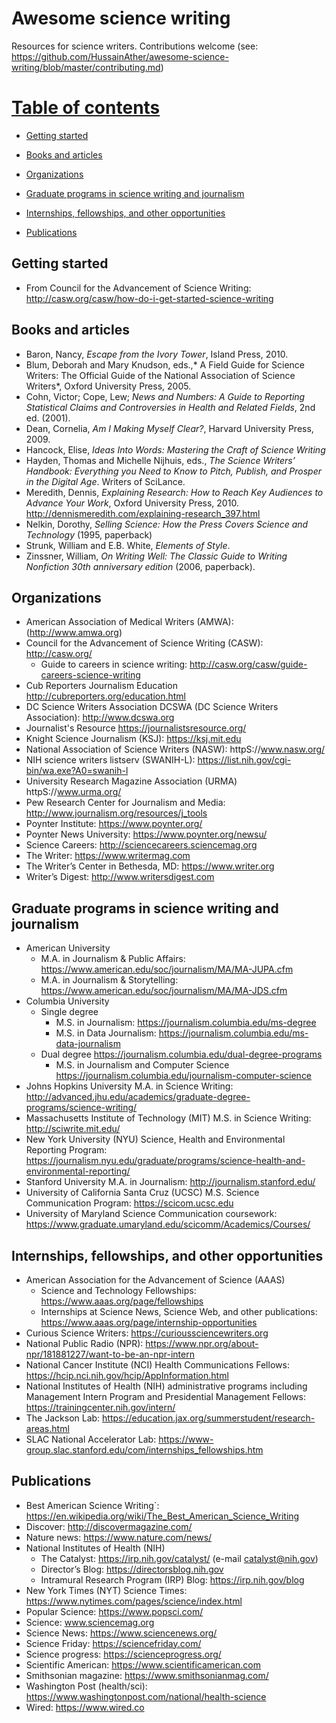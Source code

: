 # Awesome science writing

Resources for science writers. Contributions welcome (see: https://github.com/HussainAther/awesome-science-writing/blob/master/contributing.md)

# [Table of contents](#Table-of-contents)

* [Getting started](#Getting-started)

* [Books and articles](#Books-and-articles) 

* [Organizations](#Organizations)

* [Graduate programs in science writing and journalism](#Graduate-programs-in-science-writing-and-journalism)

* [Internships, fellowships, and other opportunities](#Internships-fellowships-and-other-opportunities)

* [Publications](#Publications)

## Getting started
* From Council for the Advancement of Science Writing: http://casw.org/casw/how-do-i-get-started-science-writing

## Books and articles
* Baron, Nancy, *Escape from the Ivory Tower*, Island Press, 2010.
* Blum, Deborah and Mary Knudson, eds.,* A Field Guide for Science Writers: The Official Guide of the National Association of Science Writers*, Oxford University Press, 2005. 
* Cohn, Victor; Cope, Lew; *News and Numbers: A Guide to Reporting Statistical Claims and Controversies in Health and Related Fields*, 2nd ed. (2001). 
* Dean, Cornelia, *Am I Making Myself Clear?*, Harvard University Press, 2009.
* Hancock, Elise, *Ideas Into Words: Mastering the Craft of Science Writing*
* Hayden, Thomas and Michelle Nijhuis, eds., *The Science Writers’ Handbook: Everything you Need to Know to Pitch, Publish, and Prosper in the Digital Age*. Writers of SciLance.
* Meredith, Dennis, *Explaining Research: How to Reach Key Audiences to Advance Your Work*, Oxford University Press, 2010. http://dennismeredith.com/explaining-research_397.html
* Nelkin, Dorothy, *Selling Science: How the Press Covers Science and Technology* (1995, paperback)          
* Strunk, William and E.B. White, *Elements of Style*.
* Zinssner, William, *On Writing Well: The Classic Guide to Writing Nonfiction 30th anniversary edition* (2006, paperback).

## Organizations
* American Association of Medical Writers (AMWA): (http://www.amwa.org)
* Council for the Advancement of Science Writing (CASW): http://casw.org/
  * Guide to careers in science writing: http://casw.org/casw/guide-careers-science-writing
* Cub Reporters Journalism Education http://cubreporters.org/education.html
* DC Science Writers Association DCSWA (DC Science Writers Association): http://www.dcswa.org
* Journalist's Resource https://journalistsresource.org/
* Knight Science Journalism (KSJ): https://ksj.mit.edu
* National Association of Science Writers (NASW): httpS://www.nasw.org/
* NIH science writers listserv (SWANIH-L): https://list.nih.gov/cgi-bin/wa.exe?A0=swanih-l
* University Research Magazine Association (URMA) httpS://www.urma.org/
* Pew Research Center for Journalism and Media: http://www.journalism.org/resources/j_tools
* Poynter Institute: https://www.poynter.org/
* Poynter News University: https://www.poynter.org/newsu/
* Science Careers: http://sciencecareers.sciencemag.org
* The Writer: https://www.writermag.com
* The Writer’s Center in Bethesda, MD: https://www.writer.org
* Writer’s Digest: http://www.writersdigest.com

## Graduate programs in science writing and journalism
* American University
  * M.A. in Journalism & Public Affairs: https://www.american.edu/soc/journalism/MA/MA-JUPA.cfm
  * M.A. in Journalism & Storytelling: https://www.american.edu/soc/journalism/MA/MA-JDS.cfm
* Columbia University
  * Single degree   
    * M.S. in Journalism: https://journalism.columbia.edu/ms-degree
    * M.S. in Data Journalism: https://journalism.columbia.edu/ms-data-journalism
  * Dual degree https://journalism.columbia.edu/dual-degree-programs
    * M.S. in Journalism and Computer Science https://journalism.columbia.edu/journalism-computer-science
* Johns Hopkins University M.A. in Science Writing: http://advanced.jhu.edu/academics/graduate-degree-programs/science-writing/
* Massachusetts Institute of Technology (MIT) M.S. in Science Writing: http://sciwrite.mit.edu/
* New York University (NYU) Science, Health and Environmental Reporting Program: https://journalism.nyu.edu/graduate/programs/science-health-and-environmental-reporting/
* Stanford University M.A. in Journalism: http://journalism.stanford.edu/
* University of California Santa Cruz (UCSC) M.S. Science Communication Program: https://scicom.ucsc.edu
* University of Maryland Science Communication coursework: https://www.graduate.umaryland.edu/scicomm/Academics/Courses/

## Internships, fellowships, and other opportunities
* American Association for the Advancement of Science (AAAS)
  * Science and Technology Fellowships: https://www.aaas.org/page/fellowships
  * Internships at Science News, Science Web, and other publications: https://www.aaas.org/page/internship-opportunities
* Curious Science Writers: https://curioussciencewriters.org
* National Public Radio (NPR): https://www.npr.org/about-npr/181881227/want-to-be-an-npr-intern
* National Cancer Institute (NCI) Health Communications Fellows: https://hcip.nci.nih.gov/hcip/AppInformation.html
* National Institutes of Health (NIH) administrative programs including Management Intern Program and Presidential Management Fellows: https://trainingcenter.nih.gov/intern/
* The Jackson Lab: https://education.jax.org/summerstudent/research-areas.html
* SLAC National Accelerator Lab: https://www-group.slac.stanford.edu/com/internships_fellowships.htm

## Publications
* Best American Science Writing`: https://en.wikipedia.org/wiki/The_Best_American_Science_Writing
* Discover: http://discovermagazine.com/
* Nature news: https://www.nature.com/news/
* National Institutes of Health (NIH)
  * The Catalyst: https://irp.nih.gov/catalyst/ (e-mail catalyst@nih.gov)
  * Director’s Blog: https://directorsblog.nih.gov
  * Intramural Research Program (IRP) Blog: https://irp.nih.gov/blog
* New York Times (NYT) Science Times: https://www.nytimes.com/pages/science/index.html
* Popular Science: https://www.popsci.com/
* Science: www.sciencemag.org
* Science News: https://www.sciencenews.org/
* Science Friday: https://sciencefriday.com/
* Science progress: https://scienceprogress.org/
* Scientific American:  https://www.scientificamerican.com
* Smithsonian magazine: https://www.smithsonianmag.com/
* Washington Post (health/sci): https://www.washingtonpost.com/national/health-science
* Wired:  https://www.wired.co
